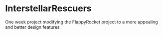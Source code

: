 # InterstellarRescuers
 One week project modifying the FlappyRocket project to a more appealing and better design features
